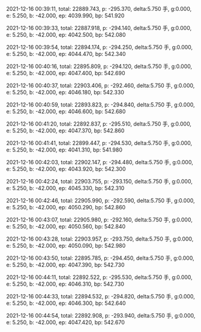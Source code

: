 2021-12-16 00:39:11, total: 22889.743, p: -295.370, delta:5.750 手, g:0.000, e: 5.250, b: -42.000, ep: 4039.990, bp: 541.920

2021-12-16 00:39:33, total: 22887.918, p: -294.140, delta:5.750 手, g:0.000, e: 5.250, b: -42.000, ep: 4042.500, bp: 542.080

2021-12-16 00:39:54, total: 22894.174, p: -294.250, delta:5.750 手, g:0.000, e: 5.250, b: -42.000, ep: 4044.470, bp: 542.340

2021-12-16 00:40:16, total: 22895.809, p: -294.120, delta:5.750 手, g:0.000, e: 5.250, b: -42.000, ep: 4047.400, bp: 542.690

2021-12-16 00:40:37, total: 22903.406, p: -292.460, delta:5.750 手, g:0.000, e: 5.250, b: -42.000, ep: 4046.180, bp: 542.330

2021-12-16 00:40:59, total: 22893.823, p: -294.840, delta:5.750 手, g:0.000, e: 5.250, b: -42.000, ep: 4046.600, bp: 542.680

2021-12-16 00:41:20, total: 22892.837, p: -295.510, delta:5.750 手, g:0.000, e: 5.250, b: -42.000, ep: 4047.370, bp: 542.860

2021-12-16 00:41:41, total: 22899.447, p: -294.530, delta:5.750 手, g:0.000, e: 5.250, b: -42.000, ep: 4041.310, bp: 541.980

2021-12-16 00:42:03, total: 22902.147, p: -294.480, delta:5.750 手, g:0.000, e: 5.250, b: -42.000, ep: 4043.920, bp: 542.300

2021-12-16 00:42:24, total: 22903.755, p: -293.150, delta:5.750 手, g:0.000, e: 5.250, b: -42.000, ep: 4045.330, bp: 542.310

2021-12-16 00:42:46, total: 22905.990, p: -292.590, delta:5.750 手, g:0.000, e: 5.250, b: -42.000, ep: 4050.290, bp: 542.860

2021-12-16 00:43:07, total: 22905.980, p: -292.160, delta:5.750 手, g:0.000, e: 5.250, b: -42.000, ep: 4050.560, bp: 542.840

2021-12-16 00:43:28, total: 22903.957, p: -293.750, delta:5.750 手, g:0.000, e: 5.250, b: -42.000, ep: 4050.090, bp: 542.980

2021-12-16 00:43:50, total: 22895.785, p: -294.450, delta:5.750 手, g:0.000, e: 5.250, b: -42.000, ep: 4047.390, bp: 542.730

2021-12-16 00:44:11, total: 22892.522, p: -295.530, delta:5.750 手, g:0.000, e: 5.250, b: -42.000, ep: 4046.310, bp: 542.730

2021-12-16 00:44:33, total: 22894.532, p: -294.820, delta:5.750 手, g:0.000, e: 5.250, b: -42.000, ep: 4046.300, bp: 542.640

2021-12-16 00:44:54, total: 22892.908, p: -293.940, delta:5.750 手, g:0.000, e: 5.250, b: -42.000, ep: 4047.420, bp: 542.670